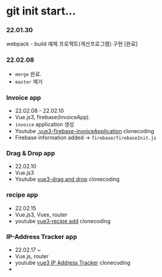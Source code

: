 # git init start...

### 22.01.30
webpack - build 예제 프로젝트(계산프로그램) 구현 [완료]

### 22.02.08
- `merge` 완료.
- `master` 제거

### Invoice app
- 22.02.08 - 22.02.10<br>
- Vue.js3, firebase(InvoiceApp).<br>
- `invoice` application 생성<br>
- Youtube <a href="https://www.youtube.com/watch?v=vsJtN54aA7w&t=3735">.vue3-firebase-invoiceApplication</a> clonecoding<br>
- Firebase information added -> `firebase/firebaseInit.js`<br>


### Drag & Drop app
- 22.02.10 <br>
- Vue.js3
- Youtube <a href="https://www.youtube.com/watch?v=wWKhKPN_Pmw&list=PLVJZjCprNXtWiH6U2q4A1pfxHVqdHMAlt&index=3">vue3-drag and drop</a> clonecoding <br>


### recipe app
- 22.02.15 <br>
- Vue.js3, Vuex, router <br>
- youtube <a href="https://www.youtube.com/watch?v=EfIwxy3Qumc">vue3-recipe add</a> clonecoding <br>


### IP-Address Tracker app
- 22.02.17 ~<br>
- Vue.js, router <br>
- youtube <a href="https://www.youtube.com/watch?v=z-hhIrLqYM0">vue3 IP Address Tracker</a> clonecoding<br>
- 
